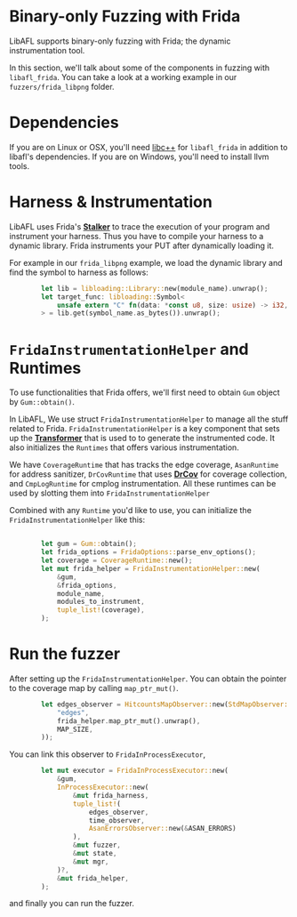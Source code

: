 # Binary-only Fuzzing with Frida
LibAFL supports binary-only fuzzing with Frida; the dynamic instrumentation tool.

In this section, we'll talk about some of the components in fuzzing with `libafl_frida`.
You can take a look at a working example in our `fuzzers/frida_libpng` folder.

# Dependencies
If you are on Linux or OSX, you'll need [libc++](https://libcxx.llvm.org/) for `libafl_frida` in addition to libafl's dependencies.
If you are on Windows, you'll need to install llvm tools.


# Harness & Instrumentation
LibAFL uses Frida's [__Stalker__](https://frida.re/docs/stalker/) to trace the execution of your program and instrument your harness.
Thus you have to compile your harness to a dynamic library. Frida instruments your PUT after dynamically loading it.

For example in our `frida_libpng` example, we load the dynamic library and find the symbol to harness as follows:
```rust
        let lib = libloading::Library::new(module_name).unwrap();
        let target_func: libloading::Symbol<
            unsafe extern "C" fn(data: *const u8, size: usize) -> i32,
        > = lib.get(symbol_name.as_bytes()).unwrap();
```


# `FridaInstrumentationHelper` and Runtimes
To use functionalities that Frida offers, we'll first need to obtain `Gum` object by `Gum::obtain()`.

In LibAFL, We use struct `FridaInstrumentationHelper` to manage all the stuff related to Frida. `FridaInstrumentationHelper` is a key component that sets up the [__Transformer__](https://frida.re/docs/stalker/#transformer) that is used to to generate the instrumented code. It also initializes the `Runtimes` that offers various instrumentation.

We have `CoverageRuntime` that has tracks the edge coverage,  `AsanRuntime` for address sanitizer, `DrCovRuntime` that uses [__DrCov__](https://dynamorio.org/page_drcov.html) for coverage collection, and `CmpLogRuntime` for cmplog instrumentation. All these runtimes can be used by slotting them into `FridaInstrumentationHelper`

Combined with any `Runtime` you'd like to use, you can initialize the `FridaInstrumentationHelper` like this:
```rust

        let gum = Gum::obtain();
        let frida_options = FridaOptions::parse_env_options();
        let coverage = CoverageRuntime::new();
        let mut frida_helper = FridaInstrumentationHelper::new(
            &gum,
            &frida_options,
            module_name,
            modules_to_instrument,
            tuple_list!(coverage),
        );
```

# Run the fuzzer
After setting up the `FridaInstrumentationHelper`. You can obtain the pointer to the coverage map by calling `map_ptr_mut()`.
```rust
        let edges_observer = HitcountsMapObserver::new(StdMapObserver::new_from_ptr(
            "edges",
            frida_helper.map_ptr_mut().unwrap(),
            MAP_SIZE,
        ));
```
You can link this observer to `FridaInProcessExecutor`,
```rust
        let mut executor = FridaInProcessExecutor::new(
            &gum,
            InProcessExecutor::new(
                &mut frida_harness,
                tuple_list!(
                    edges_observer,
                    time_observer,
                    AsanErrorsObserver::new(&ASAN_ERRORS)
                ),
                &mut fuzzer,
                &mut state,
                &mut mgr,
            )?,
            &mut frida_helper,
        );
```
and finally you can run the fuzzer.
